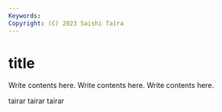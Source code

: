 ```yaml
---
Keywords:
Copyright: (C) 2023 Saishi Taira
---
```


# title

Write contents here.
Write contents here.
Write contents here.

tairar tairar tairar
